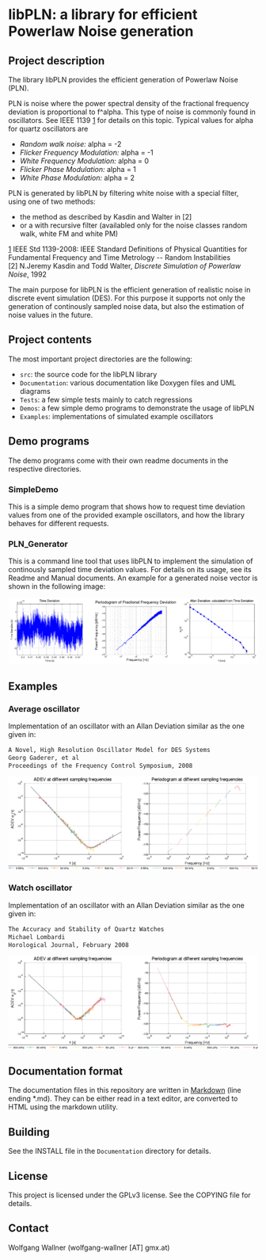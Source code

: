 
libPLN: a library for efficient Powerlaw Noise generation
==============================================================

Project description
-------------------------------

The library libPLN provides the efficient generation of Powerlaw Noise (PLN).

PLN is noise where the power spectral density of the fractional frequency deviation is proportional to f^alpha.
This type of noise is commonly found in oscillators.
See IEEE 1139 [1] for details on this topic.
Typical values for alpha for quartz oscillators are

* *Random walk noise:* alpha = -2
* *Flicker Frequency Modulation:* alpha = -1
* *White Frequency Modulation:* alpha = 0
* *Flicker Phase Modulation:* alpha = 1
* *White Phase Modulation:* alpha = 2    

PLN is generated by libPLN by filtering white noise with a special filter, using one of two methods:

* the method as described by Kasdin and Walter in [2]
* or a with recursive filter (availabled only for the noise classes random walk, white FM and white PM) 

[1] IEEE Std 1139-2008: IEEE Standard Definitions of Physical Quantities for Fundamental Frequency and Time Metrology -- Random Instabilities  
[2] N.Jeremy Kasdin and Todd Walter, *Discrete Simulation of Powerlaw Noise*, 1992

The main purpose for libPLN  is the efficient generation of realistic noise in discrete event simulation (DES).
For this purpose it supports not only the generation of continously sampled noise data, but also the estimation of 
noise values in the future.

Project contents
-------------------------------

The most important project directories are the following:

* `src`: the source code for the libPLN library
* `Documentation`: various documentation like Doxygen files and UML diagrams
* `Tests`: a few simple tests mainly to catch regressions
* `Demos`: a few simple demo programs to demonstrate the usage of libPLN
* `Examples`: implementations of simulated example oscillators 

Demo programs
-------------------------------

The demo programs come with their own readme documents in the respective directories.
 
### SimpleDemo

This is a simple demo program that shows how to request time deviation values from one of the provided example oscillators,
and how the library behaves for different requests.

### PLN_Generator

This is a command line tool that uses libPLN to implement the simulation of continously sampled time deviation values.
For details on its usage, see its Readme and Manual documents.
An example for a generated noise vector is shown in the following image:

![PLN_Generator example](img/Demos/PLN_Generator_Example.png)

Examples
-------------------------------
 
### Average oscillator 

Implementation of an oscillator with an Allan Deviation similar as the one given in:

    A Novel, High Resolution Oscillator Model for DES Systems
    Georg Gaderer, et al
    Proceedings of the Frequency Control Symposium, 2008

![ADEV and PSD plot of AvgOscillator example](img/Examples/AvgOsc.png)

### Watch oscillator

Implementation of an oscillator with an Allan Deviation similar as the one given in:

    The Accuracy and Stability of Quartz Watches
    Michael Lombardi
    Horological Journal, February 2008

![ADEV and PSD plot of WatchQuartz example](img/Examples/WatchQuartz.png)

Documentation format
-------------------------------
 
The documentation files in this repository are written in [Markdown][1] (line ending *.md).
They can be either read in a text editor, are converted to HTML using the markdown utility.

[1]: https://daringfireball.net/projects/markdown/

Building
---------------------

See the INSTALL file in the `Documentation` directory for details.

License
---------------------

This project is licensed under the GPLv3 license. See the COPYING file for details.

Contact
---------------------

Wolfgang Wallner (wolfgang-wallner [AT] gmx.at)
